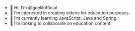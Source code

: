 - 👋 Hi, I’m @gcelilofficial
- 👀 I’m interested in creating videos for education purposes.
- 🌱 I’m currently learning JavaScript, Java and Spring. 
- 💞️ I’m looking to collaborate on education content.

<!---
gcelilofficial/gcelilofficial is a ✨ special ✨ repository because its `README.md` (this file) appears on your GitHub profile.
You can click the Preview link to take a look at your changes.
--->
